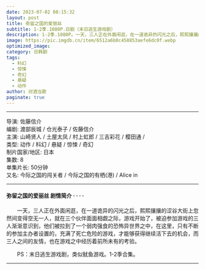 ```yaml
---
date: 2023-07-02 08:15:32
layout: post
title: 弥留之国的爱丽丝
subtitle: 1-2季.1080P.日剧（末日逃生游戏剧）
description: 1-2季.1080P。一天，三人正在外面闲逛，在一道诡异的闪光之后，熙熙攘攘的涩谷大街上忽然间变得空无一人，就在三个伙伴面面相觑之际，游戏开始了，被迫参加游戏的三人渐渐意识到，他们被拉到了一个弱肉强食的恐怖异世界之中，在这里...
image: https://pic.imgdb.cn/item/6512a6b0c458853aefe6dc0f.webp
optimized_image: 
category: 日韩剧
tags:
  - 科幻
  - 惊悚
  - 奇幻
  - 悬疑
  - 动作
author: 对酒当歌
paginate: true
---
```


---

导演: 佐藤信介  
编剧: 渡部辰城 / 仓光泰子 / 佐藤信介  
主演: 山崎贤人 / 土屋太凤 / 村上虹郎 / 三吉彩花 / 樱田通 /  
类型: 动作 / 科幻 / 悬疑 / 惊悚 / 奇幻  
制片国家/地区: 日本  
集数: 8  
单集片长: 50分钟  
又名: 今际之国的闯关者 / 今际之国的有栖(港) / Alice in  

---

#### 弥留之国的爱丽丝 剧情简介 · · · ·

　　一天，三人正在外面闲逛，在一道诡异的闪光之后，熙熙攘攘的涩谷大街上忽然间变得空无一人，就在三个伙伴面面相觑之际，游戏开始了，被迫参加游戏的三人渐渐意识到，他们被拉到了一个弱肉强食的恐怖异世界之中，在这里，只有不断的参加主办者设置的，充满了死亡危险的游戏，才能够获得继续活下去的机会，而三人之间的友情，也在游戏之中经历着前所未有的考验。

　　PS：末日逃生游戏剧，类似鱿鱼游戏。1-2季合集。

---
